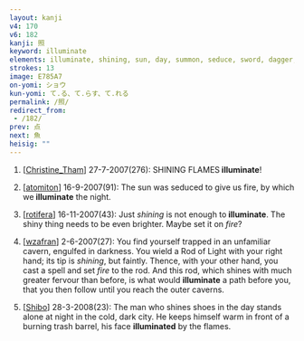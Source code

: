 ```yaml
---
layout: kanji
v4: 170
v6: 182
kanji: 照
keyword: illuminate
elements: illuminate, shining, sun, day, summon, seduce, sword, dagger, mouth, oven-fire, barbecue
strokes: 13
image: E785A7
on-yomi: ショウ
kun-yomi: て.る、て.らす、て.れる
permalink: /照/
redirect_from:
 - /182/
prev: 点
next: 魚
heisig: ""
---
```


1) [<a href="http://kanji.koohii.com/profile/Christine_Tham">Christine_Tham</a>] 27-7-2007(276): SHINING FLAMES<strong> illuminate</strong>!

2) [<a href="http://kanji.koohii.com/profile/atomiton">atomiton</a>] 16-9-2007(91): The sun was seduced to give us fire, by which we<strong> illuminate</strong> the night.

3) [<a href="http://kanji.koohii.com/profile/rotifera">rotifera</a>] 16-11-2007(43): Just <em>shining</em> is not enough to<strong> illuminate</strong>. The shiny thing needs to be even brighter. Maybe set it on <em>fire</em>?

4) [<a href="http://kanji.koohii.com/profile/wzafran">wzafran</a>] 2-6-2007(27): You find yourself trapped in an unfamiliar cavern, engulfed in darkness. You wield a Rod of Light with your right hand; its tip is <em>shining</em>, but faintly. Thence, with your other hand, you cast a spell and set <em>fire</em> to the rod. And this rod, which shines with much greater fervour than before, is what would <strong>illuminate</strong> a path before you, that you then follow until you reach the outer caverns.

5) [<a href="http://kanji.koohii.com/profile/Shibo">Shibo</a>] 28-3-2008(23): The man who shines shoes in the day stands alone at night in the cold, dark city. He keeps himself warm in front of a burning trash barrel, his face <strong>illuminated</strong> by the flames.

